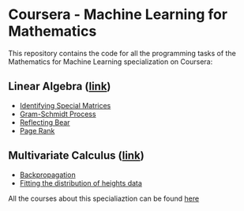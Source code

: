 # Coursera - Machine Learning for Mathematics

This repository contains the code for all the programming tasks of the Mathematics for Machine Learning specialization on Coursera:

## Linear Algebra ([link](https://www.coursera.org/learn/linear-algebra-machine-learning))

* [Identifying Special Matrices](linear-algebra/IdentifyingSpecialMatrices.ipynb)
* [Gram-Schmidt Process](linear-algebra/GramSchmidtProcess.ipynb)
* [Reflecting Bear](linear-algebra/ReflectingBear.ipynb)
* [Page Rank](linear-algebra/PageRank.ipynb)

## Multivariate Calculus ([link](https://www.coursera.org/learn/multivariate-calculus-machine-learning))

* [Backpropagation](multivariate-calculus/Backpropagation.ipynb)
* [Fitting the distribution of heights data](multivariate-calculus/Fitting+the+distribution+of+heights+data.ipynb)

All the courses about this specialiaztion can be found [here](https://www.coursera.org/specializations/mathematics-machine-learning)


